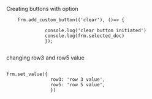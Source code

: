 Creating buttons with option
```
	frm.add_custom_button(('clear'), ()=> {

		      console.log('clear button initiated')
		      console.log(frm.selected_doc)
		      });
		
```
changing row3 and row5 value
```

frm.set_value({
                row3: 'row 3 value',
                row5: 'row 5 value',
                })
		
```
